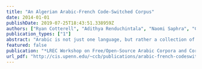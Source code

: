 ```yaml
---
title: "An Algerian Arabic-French Code-Switched Corpus"
date: 2014-01-01
publishDate: 2019-07-25T18:43:51.338959Z
authors: ["Ryan Cotterell", "Adithya Renduchintala", "Naomi Saphra", "Chris Callison-Burch"]
publication_types: ["1"]
abstract: "Arabic is not just one language, but rather a collection of dialects in addition to Modern Standard Arabic (MSA). While MSA is used in formal situations, dialects are the language of every day life. Until recently, there was very little dialectal Arabic in written form. With the advent of social-media, however, the landscape has changed. We provide the first romanized code-switched Algerian Arabic-French corpus annotated for word-level language id. We review the history and sociological factors that make the linguistic situation in Algerian unique and highlight the value of this corpus to the natural language processing and linguistics communities. To build this corpus, we crawled an Algerian newspaper and extracted the comments from the news story. We discuss the informal nature of the language in the corpus and the challenges it will present. Additionally, we provide a preliminary analysis of the corpus. We then discuss some potential uses of our corpus of interest to the computational linguistics community"
featured: false
publication: "*LREC Workshop on Free/Open-Source Arabic Corpora and Corpora Processing Tools*"
url_pdf: "http://cis.upenn.edu/~ccb/publications/arabic-french-codeswitching.pdf"
---
```

